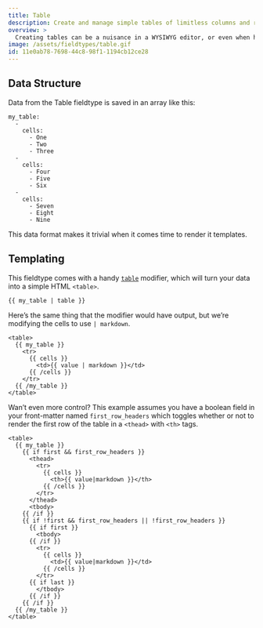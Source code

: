 ```yaml
---
title: Table
description: Create and manage simple tables of limitless columns and rows.
overview: >
  Creating tables can be a nuisance in a WYSIWYG editor, or even when handcrafting them in HTML, _especially_ for less-code-savvy clients. This fieldtype gives you a way to create simple tabular data.
image: /assets/fieldtypes/table.gif
id: 11e0ab78-7698-44c8-98f1-1194cb12ce28
---
```

## Data Structure

Data from the Table fieldtype is saved in an array like this:

``` .language-yaml
my_table:
  -
    cells:
      - One
      - Two
      - Three
  -
    cells:
      - Four
      - Five
      - Six
  -
    cells:
      - Seven
      - Eight
      - Nine
```

This data format makes it trivial when it comes time to render it templates.

## Templating

This fieldtype comes with a handy [`table`](/modifiers/table) modifier, which will turn your data into a simple HTML `<table>`.

```
{{ my_table | table }}
```

Here’s the same thing that the modifier would have output, but we’re modifying the cells to use `| markdown`.

```
<table>
  {{ my_table }}
    <tr>
      {{ cells }}
        <td>{{ value | markdown }}</td>
      {{ /cells }}
    </tr>
  {{ /my_table }}
</table>
```

Wan’t even more control? This example assumes you have a boolean field in your front-matter named `first_row_headers` which toggles whether or not to render the first row of the table in a `<thead>` with `<th>` tags.

```
<table>
  {{ my_table }}
    {{ if first && first_row_headers }}
      <thead>
        <tr>
          {{ cells }}
            <th>{{ value|markdown }}</th>
          {{ /cells }}
        </tr>
      </thead>
      <tbody>
    {{ /if }}
    {{ if !first && first_row_headers || !first_row_headers }}
      {{ if first }}
        <tbody>
      {{ /if }}
        <tr>
          {{ cells }}
            <td>{{ value|markdown }}</td>
          {{ /cells }}
        </tr>
      {{ if last }}
        </tbody>
      {{ /if }}
    {{ /if }}
  {{ /my_table }}
</table>
```
